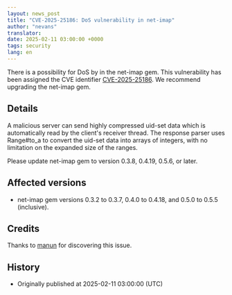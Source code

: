 ```yaml
---
layout: news_post
title: "CVE-2025-25186: DoS vulnerability in net-imap"
author: "nevans"
translator:
date: 2025-02-11 03:00:00 +0000
tags: security
lang: en
---
```


There is a possibility for DoS by in the net-imap gem.  This vulnerability has been assigned the CVE identifier [CVE-2025-25186](https://www.cve.org/CVERecord?id=CVE-2025-25186).  We recommend upgrading the net-imap gem.

## Details

A malicious server can send highly compressed uid-set data which is automatically read by the client's receiver thread.  The response parser uses Range#to_a to convert the uid-set data into arrays of integers, with no limitation on the expanded size of the ranges.

Please update net-imap gem to version 0.3.8, 0.4.19, 0.5.6, or later.

## Affected versions

* net-imap gem versions 0.3.2 to 0.3.7, 0.4.0 to 0.4.18, and 0.5.0 to 0.5.5 (inclusive).

## Credits

Thanks to [manun](https://hackerone.com/manun) for discovering this issue.

## History

* Originally published at 2025-02-11 03:00:00 (UTC)

